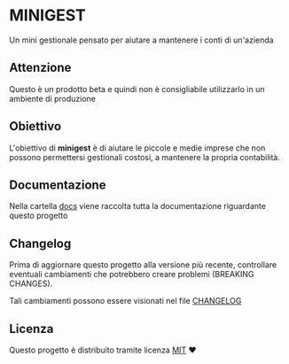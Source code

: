 # MINIGEST

Un mini gestionale pensato per aiutare a mantenere i conti di un'azienda

## Attenzione

Questo è un prodotto beta e quindi non è consigliabile utilizzarlo in un ambiente di produzione

## Obiettivo

L'obiettivo di **minigest** è di aiutare le piccole e medie imprese che non possono permettersi gestionali costosi, a mantenere la propria contabilità.

## Documentazione

Nella cartella [docs](./docs) viene raccolta tutta la documentazione riguardante questo progetto

## Changelog

Prima di aggiornare questo progetto alla versione più recente, controllare eventuali cambiamenti che potrebbero creare problemi (BREAKING CHANGES).

Tali cambiamenti possono essere visionati nel file [CHANGELOG](./CHANGELOG.md)

## Licenza

Questo progetto è distribuito tramite licenza [MIT](./LICENSE) :heart:
